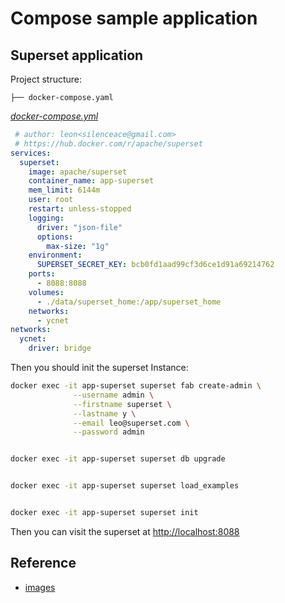 # Compose sample application

## Superset application

Project structure:

```text
├── docker-compose.yaml
```

[_docker-compose.yml_](docker-compose.yml)

```yaml
 # author: leon<silenceace@gmail.com>
 # https://hub.docker.com/r/apache/superset
services:
  superset:
    image: apache/superset
    container_name: app-superset
    mem_limit: 6144m
    user: root
    restart: unless-stopped
    logging:
      driver: "json-file"
      options:
        max-size: "1g"
    environment:
      SUPERSET_SECRET_KEY: bcb0fd1aad99cf3d6ce1d91a69214762
    ports:
      - 8088:8088
    volumes:
      - ./data/superset_home:/app/superset_home
    networks:
      - ycnet
networks:
  ycnet:
    driver: bridge
```

Then you should init the superset Instance:

```bash
docker exec -it app-superset superset fab create-admin \
              --username admin \
              --firstname superset \
              --lastname y \
              --email leo@superset.com \
              --password admin


docker exec -it app-superset superset db upgrade


docker exec -it app-superset superset load_examples


docker exec -it app-superset superset init
```
  
  Then you can visit the superset at [http://localhost:8088](http://localhost:8088)

## Reference

- [images](https://hub.docker.com/r/apache/superset)